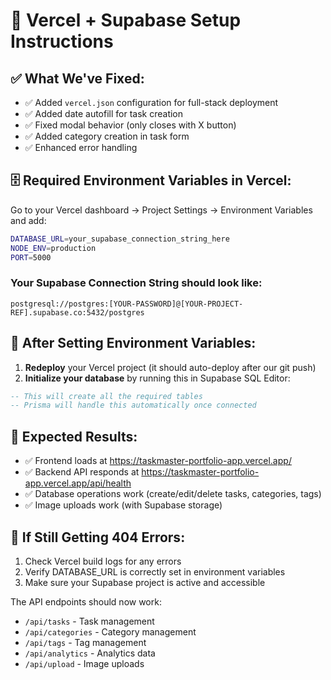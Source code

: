 # 🚀 Vercel + Supabase Setup Instructions

## ✅ What We've Fixed:
- ✅ Added `vercel.json` configuration for full-stack deployment
- ✅ Added date autofill for task creation
- ✅ Fixed modal behavior (only closes with X button)
- ✅ Added category creation in task form
- ✅ Enhanced error handling

## 🗄️ Required Environment Variables in Vercel:

Go to your Vercel dashboard → Project Settings → Environment Variables and add:

```bash
DATABASE_URL=your_supabase_connection_string_here
NODE_ENV=production
PORT=5000
```

### Your Supabase Connection String should look like:
```
postgresql://postgres:[YOUR-PASSWORD]@[YOUR-PROJECT-REF].supabase.co:5432/postgres
```

## 🔄 After Setting Environment Variables:

1. **Redeploy** your Vercel project (it should auto-deploy after our git push)
2. **Initialize your database** by running this in Supabase SQL Editor:

```sql
-- This will create all the required tables
-- Prisma will handle this automatically once connected
```

## 🎯 Expected Results:
- ✅ Frontend loads at https://taskmaster-portfolio-app.vercel.app/
- ✅ Backend API responds at https://taskmaster-portfolio-app.vercel.app/api/health
- ✅ Database operations work (create/edit/delete tasks, categories, tags)
- ✅ Image uploads work (with Supabase storage)

## 🚨 If Still Getting 404 Errors:
1. Check Vercel build logs for any errors
2. Verify DATABASE_URL is correctly set in environment variables
3. Make sure your Supabase project is active and accessible

The API endpoints should now work:
- `/api/tasks` - Task management
- `/api/categories` - Category management  
- `/api/tags` - Tag management
- `/api/analytics` - Analytics data
- `/api/upload` - Image uploads 